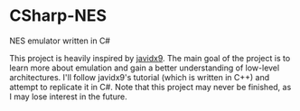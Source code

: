 # CSharp-NES
NES emulator written in C#

This project is heavily inspired by [javidx9](https://www.youtube.com/@javidx9).
The main goal of the project is to learn more about emulation and gain a better
understanding of low-level architectures. I'll follow javidx9's tutorial
(which is written in C++) and attempt to replicate it in C#.
Note that this project may never be finished, as I may lose interest in the future.
